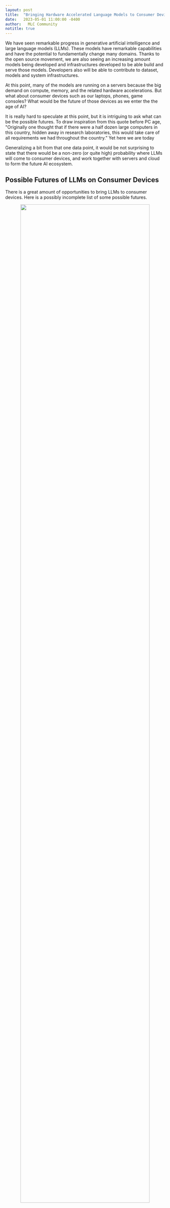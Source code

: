 ```yaml
---
layout: post
title:  "Bringing Hardware Accelerated Language Models to Consumer Devices"
date:   2023-05-01 11:00:00 -0400
author:   MLC Community
notitle: true
---
```


We have seen remarkable progress in generative artificial intelligence and  large language models (LLMs).
These models have remarkable capabilities and have the potential to fundamentally change many domains.
Thanks to the open source movement, we are also seeing an increasing amount models being developed and
infrastructures developed to be able build and serve those models. Developers also will be able to contribute to dataset, models and system infrastructures.

At this point, many of the models are running on a servers because the big demand on compute,
memory, and the related hardware accelerations. But what about consumer devices such as our laptops,
phones, game consoles? What would be the future of those devices as we enter the the age of AI?

It is really hard to speculate at this point, but it is intriguing to ask what can be the possible futures.
To draw inspiration from this quote before PC age, "Originally one thought that if there were a half dozen large computers in this country,
hidden away in research laboratories, this would take care of all requirements we had throughout the country.”
Yet here we are today

Generalizing a bit from that one data point, it would be not surprising to state that there would be a non-zero (or quite high)
probability where LLMs will come to consumer devices, and work together with servers and cloud to form the future AI ecosystem.


## Possible Futures of LLMs on Consumer Devices

There is a great amount of opportunities to bring LLMs to consumer devices. Here is a possibly incomplete list of some possible futures.

<p align="center">
  <img src="/blog/img/why-consumer-devices.png" width="90%">
</p>


**Personalization** Smart language models knows a lot of things, on the other way, they do not necessarily
know our favorite songs or writing styles yet. In one possible future, some might like to have a personally AI companion.
These models may not be the smartest, but they knows ourselves and can be used to amplify our daily workflow.
They can also be made to work along with the more powerful models on the server to create even more amplified experience.
They can also come in the form as adapters build on top of open-powerful models.
To create such personalized AI however, we would need to feed personal data to the model, ideally run them on our own consumer devices.

**Specialization and application integration** Language models can do a lot of things, there are domains however
that maybe we only need a bit more trimmed down version of it. It won’t be surprising to see future games to leverage
some variant of those models to generate unique experience for each play. Specializing to game dialogs is one example
on how existing applications benefit from integrating LLMs. Having specialized models that run directly on the game
console could create quite a bit of fun opportunities.

**Offline support and client server hybrid use-cases** We are not all the time connected to the internet. It would still
be great to have some of the less powerful but still smart AI assistant to help us when we have gone offline, during a
flight or wondering into a place where internet is not easily accessible. In another case, it would also be good to have
different AI components to work together, offloading part of the compute locally and collaborate with the models that
runs on the cloud. Or working with a service that seamlessly moves the compute among the two, depending on the environment we are in.

**Decentralization** Finally, there is an interesting future of decentralization. While the compute of each individual
consumer devices might be less powerful than those on the datacenter, consumer devices can do a lot of powerful things when
connected together. There are quite a few interesting movements in the decentralization AI space and would be interesting
to see what they can enable when given the right tooling support.

## Consumer Hardware Acceleration: Challenges and Opportunities

The ideas discussed are all (possible) incoming futures. Besides talking about them, it would be even more interesting
to ask how can we enable some of the possible futures. Specifically, can we make our contribution to the open source
community to push the following goal:

*Enable everyone to develop, optimize and deploy AI models natively on everywhere — including server environments and consumer devices.*

Let us start with one key elements here — hardware acceleration. Large models are compute hungry and have a good amount of
memory demand. It is important to leverage hardware acceleration to really bring some of the big models onto consumer devices.
The good news is that if we can play games on a consumer device, likely we already get the necessary hardware — a GPU,
to accelerate the AI  workload of interest. Additionally, there are also increasing amount of specialized hardware
support for accelerating ML workloads. Of course, there is also a great deal of challenges here

**Diversity of hardware and software stack** Consumer devices comes with great deal with diversity.  To name a few, many of
the desktops may come with Nvidia, AMD, or Intel GPU, each have their own software stack.  Game consoles like steam-deck comes
with APU. Laptops also can come with integrated GPU of several kinds, from AMD, intel and apple. The mobile space have brings
a great deal of diversity. Of course if we are talking about web apps, there is a need for GPU acceleration in the web.
There are also different ways to programs a subset of these hardwares on different kinds of platforms The list includes
CUDA, Rocm, Metal, OpenCL, SYCL, Direct3D, Vulkan/SPIRV, WebGPU.


<p align="center">
  <img src="/blog/img/diversity-consumer-devices.png" width="90%">
</p>

**Continuous demand of machine learning system development** The pace of open source machine learning community is amazing
with new model variants being trained. We also see continuous innovation in the machine learning systems research field,
which brings in novel approach that combines model optimizations with improving system support that needs to be
incorporated into the solution. It is not only about build one perfect solution, but continuously improving the system
to support the latest innovations from the machine learning and systems community.

## Machine Learning Compilation Can Help

Machine learning compilation(MLC) is an emerging approach that aims to close the gaps here. Instead of directly relying
on hand optimization for each platform and writing GPU shader to bring hardware accelerations from each kind, which would
be engineering intensive. We can take our ML model as a program, and transform in multiple steps towards the desired
form in the target platform.

<p align="center">
  <img src="/blog/img/mlc-llm-flow.png" width="90%">
</p>


The above figure shows an example typical machine learning compilation flow. The model’s overall execution
logic is being captured in a container call IRModule, which contains a collection of functions that
represents different kinds of computations, such as encoding and single step decoding of the LLM inference.

Then we can take an IRModule and pragmatically transform part of the program in a few steps:

- In some cases, we can replace certain operators(such as attention) by faster implementations
  from library or a code generators.
- In some other cases, we need to carefully plan the memory sharing among layers whose computation
  do not overlap with each other to reduce the memory consumption.
- To get the maximum performance, it is also important to fuse operators together, so we don’t
  have to pay the round tripping cost to the global hardware memory.
- Finally there are techniques that allows us to automatically transform and generate the kernel
  code to the target platform of interest such as metal, cuda, rocm or vulkan.

The main advantage of the MLC approach is that we can build the IRModule usually once and get a targeted pipeline
(e.g. the same solution generates WGSL for Web and SPIRV for native devices). It also offers opportunities to do
some transformations globally, such as systematically planning the memory usage of the execution so that we can
fit large models into the memory budget. Importantly, MLC is not an exclusive approach. Instead, it can be used
as a methodology that amplifies and complements other engineering approaches such as kernel performance optimization.
To that end, we can mix some of the approaches together, for example, leveraging the accelerated libraries when they are
available, while using code generation to cover rest part of the model.

Developing machine learning system solution using the MLC approach, along with other complementary methods can
greatly amplifies our productivity. As we can leverage the automated part of the pipeline when possible and focus
energy on customizing some of the bottleneck parts. There are a lot of exciting open source developments in ML
compilation lately, including PyTorch 2.0, OpenXLA/MLIR and Apache TVM unity among others. MLC as a methodology
can help a lot of our daily use-cases.

As MLC gets into our daily pipeline, we also see a great demand to enable more people to develop and collaborate
on ML compilation pipeline together and bring the latest innovations from model development together with optimization
developments. The power of open source community and python-first development experiences helped the ML community
to thrive with new model developments, we believe doing the same (enabling MLC flow development and hacking in python)
would give more people ability to contribute and use this methodology and combine their innovations.
We also built a [course about ML compilation](https://mlc.ai) to introduce the general concepts.

## ML Compilation for Language Models

As part of the machine learning compilation community, we would love to help more people to leverage the related
technology and amplify their machine learning engineering. We believe one approach to do so is to use the methodology
to build up ready to use solutions for the problem of LLM deployment. That is why we build MLC-LLM, a universal
solution that takes the ML compilation approach and brings LLMs onto diverse set of consumer devices.
The same solution also is applicable to mobile and server use cases as well.

<p align="center">
  <img src="/blog/img/mlc-llm-linux.gif" width="90%">
</p>


To make our final model accelerated and broadly accessible, the solution maps the LLM models to vulkan API and metal,
which covers the majority of consumer platforms including windows, linux and macOS.
You can checkout the [instruction website](https://mlc.ai/mlc-llm/#windows-linux-mac) to try out the CLI demo on these platforms.
The amazing thing about this approach is that it helps us to run on AMD GPUs and devices like a steam deck.

The same solution can be applied to enable mobile devices support such as iOS.  You can checkout the test flight page
to try out out mobile apps. We can further expand the support to enable other mobile devices as well.
You can checkout the [instruction here](https://mlc.ai/mlc-llm/) to try out the iphone demo.
<p align="center">
  <img src="/blog/img/mlc-llm-iphone.gif" height="700">
</p>

Finally, thanks to WebGPU, we can offload those language models directly onto web browsers.
[WebLLM](https://mlc.ai/web-llm/) is a companion project that leverages the ML compilation to bring these models
onto browsers. You can also try it out with the given link. The advances of AI also contains other exciting models,
and ML compilation can help as well. [Web Stable Diffusion](https://mlc.ai/web-stable-diffusion/) is an example of running
diffusion models on the consumer environments through a browser.

As part of the open source community, one thing we realize is that the biggest strength lies in the community.
MLC-LLM is also built as a hackable python flow that enables more people to productively develop and optimize
performance of their own model and hardware use-cases. Checkout the [Github repo](https://github.com/mlc-ai/mlc-llm)
to get a sense of the overall flow. We will also release more tutorials in the future to
talk about the techniques like memory planning optimization and operator fusion and how do they related to our end use cases.

## Summary and Looking Beyond

In this post, we have brainstormed the possible futures of hardware accelerated LLMs on consumer devices.
With the amazing power of open source community, a lot of them are turning reality. Machine learning compilation
will be one of the methodologies that enables these exciting futures and hopefully mlc-llm and other projects can
bring part of the contributions along with the overall ML ecosystem.



Of course, all of these results are only possible thanks to the shoulders open-source ecosystems that we stand on.
MLC-LLM is built on top of Apache TVM community’s TVM unity effort. We also benefited a lot from open source ML
community members that makes these open LLM models available. It really takes so many elements to build a real end
to end LLM applications that can go into our games and other native apps. In the particular cases mentioned this post,
we leveraged c++(runtime), python(ml compilation), swift(UI), rust(tokenizer), vulkan, metal and WebGPU, among other technologies,
all part of the open source ecosystems. It is amazing to see how everything comes together. We would also love to
continue contribute to this broader community and work with everyone to bring some of the futures together.


## Acknowledgement

The MLC LLM project is initiated by members from CMU catalyst, UW SAMPL, SJTU, OctoML and the MLC community.
We would love to continue developing and supporting the open-source ML community.

The overall MLC projects are only possible thanks to the shoulders open-source ecosystems that we stand on.
 We want to thank the Apache TVM community and developers of the TVM Unity effort. The open-source ML community members made these models publicly available.
 PyTorch and Hugging Face communities that make these models accessible. We would like to thank the teams behind Vicuna,
 SentencePiece, LLaMA, and Alpaca. We also would like to thank the Vulkan, Swift, C++, python Rust communities that enables this project.
